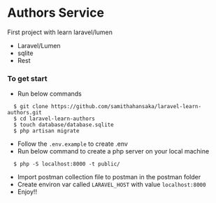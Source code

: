 # Authors Service

First project with learn laravel/lumen 

 - Laravel/Lumen
 - sqlite
 - Rest

### To get start

- Run below commands

```
  $ git clone https://github.com/samithahansaka/laravel-learn-authors.git
  $ cd laravel-learn-authors
  $ touch database/database.sqlite
  $ php artisan migrate
```
- Follow the `.env.example` to create .env
- Run below command to create a php server on your local machine

```
  $ php -S localhost:8000 -t public/      
```

- Import postman collection file to postman in the postman folder
- Create environ var called `LARAVEL_HOST` with value `localhost:8000`
- Enjoy!!

